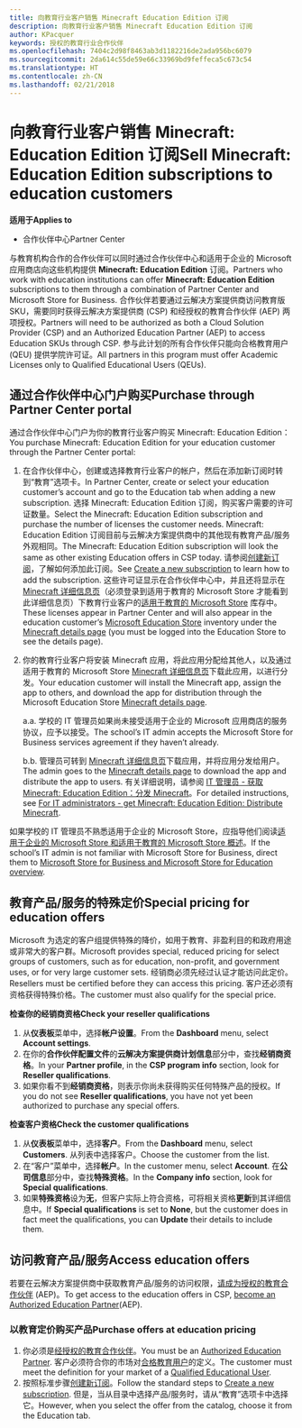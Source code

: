 ```yaml
---
title: 向教育行业客户销售 Minecraft Education Edition 订阅
description: 向教育行业客户销售 Minecraft Education Edition 订阅
author: KPacquer
keywords: 授权的教育行业合作伙伴
ms.openlocfilehash: 7404c2d98f8463ab3d1182216de2ada956bc6079
ms.sourcegitcommit: 2da614c55de59e66c33969bd9feffeca5c673c54
ms.translationtype: HT
ms.contentlocale: zh-CN
ms.lasthandoff: 02/21/2018
---
```

# <a name="sell-minecraft-education-edition-subscriptions-to-education-customers"></a><span data-ttu-id="eec5f-104">向教育行业客户销售 Minecraft: Education Edition 订阅</span><span class="sxs-lookup"><span data-stu-id="eec5f-104">Sell Minecraft: Education Edition subscriptions to education customers</span></span>

**<span data-ttu-id="eec5f-105">适用于</span><span class="sxs-lookup"><span data-stu-id="eec5f-105">Applies to</span></span>**

-  <span data-ttu-id="eec5f-106">合作伙伴中心</span><span class="sxs-lookup"><span data-stu-id="eec5f-106">Partner Center</span></span>

<span data-ttu-id="eec5f-107">与教育机构合作的合作伙伴可以同时通过合作伙伴中心和适用于企业的 Microsoft 应用商店向这些机构提供 **Minecraft: Education Edition** 订阅。</span><span class="sxs-lookup"><span data-stu-id="eec5f-107">Partners who work with education institutions can offer **Minecraft: Education Edition** subscriptions to them through a combination of Partner Center and Microsoft Store for Business.</span></span>  <span data-ttu-id="eec5f-108">合作伙伴若要通过云解决方案提供商访问教育版 SKU，需要同时获得云解决方案提供商 (CSP) 和经授权的教育合作伙伴 (AEP) 两项授权。</span><span class="sxs-lookup"><span data-stu-id="eec5f-108">Partners will need to be authorized as both a Cloud Solution Provider (CSP) and an Authorized Education Partner (AEP) to access Education SKUs through CSP.</span></span>  <span data-ttu-id="eec5f-109">参与此计划的所有合作伙伴只能向合格教育用户 (QEU) 提供学院许可证。</span><span class="sxs-lookup"><span data-stu-id="eec5f-109">All partners in this program must offer Academic Licenses only to Qualified Educational Users (QEUs).</span></span> 

## <a name="purchase-through-partner-center-portal"></a><span data-ttu-id="eec5f-110">通过合作伙伴中心门户购买</span><span class="sxs-lookup"><span data-stu-id="eec5f-110">Purchase through Partner Center portal</span></span> 
<span data-ttu-id="eec5f-111">通过合作伙伴中心门户为你的教育行业客户购买 Minecraft: Education Edition：</span><span class="sxs-lookup"><span data-stu-id="eec5f-111">You purchase Minecraft: Education Edition for your education customer through the Partner Center portal:</span></span> 

  1.  <span data-ttu-id="eec5f-112">在合作伙伴中心，创建或选择教育行业客户的帐户，然后在添加新订阅时转到“教育”选项卡。</span><span class="sxs-lookup"><span data-stu-id="eec5f-112">In Partner Center, create or select your education customer’s account and go to the Education tab when adding a new subscription.</span></span>  <span data-ttu-id="eec5f-113">选择 Minecraft: Education Edition 订阅，购买客户需要的许可证数量。</span><span class="sxs-lookup"><span data-stu-id="eec5f-113">Select the Minecraft: Education Edition subscription and purchase the number of licenses the customer needs.</span></span> <span data-ttu-id="eec5f-114">Minecraft: Education Edition 订阅目前与云解决方案提供商中的其他现有教育产品/服务外观相同。</span><span class="sxs-lookup"><span data-stu-id="eec5f-114">The Minecraft: Education Edition subscription will look the same as other existing Education offers in CSP today.</span></span> <span data-ttu-id="eec5f-115">请参阅[创建新订阅](create-a-new-subscription.md)，了解如何添加此订阅。</span><span class="sxs-lookup"><span data-stu-id="eec5f-115">See [Create a new subscription](create-a-new-subscription.md) to learn how to add the subscription.</span></span> <span data-ttu-id="eec5f-116">这些许可证显示在合作伙伴中心中，并且还将显示在 [Minecraft 详细信息页](https://educationstore.microsoft.com/en-us/store/details/minecraft-education-edition/9nblggh4r2r6)（必须登录到适用于教育的 Microsoft Store 才能看到此详细信息页）下教育行业客户的[适用于教育的 Microsoft Store](https://educationstore.microsoft.com/en-us/store) 库存中。</span><span class="sxs-lookup"><span data-stu-id="eec5f-116">These licenses appear in Partner Center and will also appear in the education customer’s [Microsoft Education Store](https://educationstore.microsoft.com/en-us/store) inventory under the [Minecraft details page](https://educationstore.microsoft.com/en-us/store/details/minecraft-education-edition/9nblggh4r2r6) (you must be logged into the Education Store to see the details page).</span></span> 

  2.  <span data-ttu-id="eec5f-117">你的教育行业客户将安装 Minecraft 应用，将此应用分配给其他人，以及通过适用于教育的 Microsoft Store [Minecraft 详细信息页](https://educationstore.microsoft.com/en-us/store/details/minecraft-education-edition/9nblggh4r2r6)下载此应用，以进行分发。</span><span class="sxs-lookup"><span data-stu-id="eec5f-117">Your education customer will install the Minecraft app, assign the app to others, and download the app for distribution through the Microsoft Education Store [Minecraft details page](https://educationstore.microsoft.com/en-us/store/details/minecraft-education-edition/9nblggh4r2r6).</span></span> 

      <span data-ttu-id="eec5f-118">a.</span><span class="sxs-lookup"><span data-stu-id="eec5f-118">a.</span></span> <span data-ttu-id="eec5f-119">学校的 IT 管理员如果尚未接受适用于企业的 Microsoft 应用商店的服务协议，应予以接受。</span><span class="sxs-lookup"><span data-stu-id="eec5f-119">The school’s IT admin accepts the Microsoft Store for Business services agreement if they haven’t already.</span></span> 

      <span data-ttu-id="eec5f-120">b.</span><span class="sxs-lookup"><span data-stu-id="eec5f-120">b.</span></span> <span data-ttu-id="eec5f-121">管理员可转到 [Minecraft 详细信息页](https://educationstore.microsoft.com/en-us/store/details/minecraft-education-edition/9nblggh4r2r6)下载应用，并将应用分发给用户。</span><span class="sxs-lookup"><span data-stu-id="eec5f-121">The admin goes to the [Minecraft details page](https://educationstore.microsoft.com/en-us/store/details/minecraft-education-edition/9nblggh4r2r6) to download the app and distribute the app to users.</span></span> <span data-ttu-id="eec5f-122">有关详细说明，请参阅 [IT 管理员 - 获取 Minecraft: Education Edition：分发 Minecraft](https://docs.microsoft.com/education/windows/school-get-minecraft#distribute-minecraft)。</span><span class="sxs-lookup"><span data-stu-id="eec5f-122">For detailed instructions, see [For IT administrators - get Minecraft: Education Edition: Distribute Minecraft](https://docs.microsoft.com/education/windows/school-get-minecraft#distribute-minecraft).</span></span>
    
  <span data-ttu-id="eec5f-123">如果学校的 IT 管理员不熟悉适用于企业的 Microsoft Store，应指导他们阅读[适用于企业的 Microsoft Store 和适用于教育的 Microsoft Store 概述](https://docs.microsoft.com/microsoft-store/windows-store-for-business-overview)。</span><span class="sxs-lookup"><span data-stu-id="eec5f-123">If the school’s IT admin is not familiar with Microsoft Store for Business, direct them to [Microsoft Store for Business and Microsoft Store for Education overview](https://docs.microsoft.com/microsoft-store/windows-store-for-business-overview).</span></span> 

## <a name="special-pricing-for-education-offers"></a><span data-ttu-id="eec5f-124">教育产品/服务的特殊定价</span><span class="sxs-lookup"><span data-stu-id="eec5f-124">Special pricing for education offers</span></span>

<span data-ttu-id="eec5f-125">Microsoft 为选定的客户组提供特殊的降价，如用于教育、非盈利目的和政府用途或非常大的客户群。</span><span class="sxs-lookup"><span data-stu-id="eec5f-125">Microsoft provides special, reduced pricing for select groups of customers, such as for education, non-profit, and government uses, or for very large customer sets.</span></span> <span data-ttu-id="eec5f-126">经销商必须先经过认证才能访问此定价。</span><span class="sxs-lookup"><span data-stu-id="eec5f-126">Resellers must be certified before they can access this pricing.</span></span> <span data-ttu-id="eec5f-127">客户还必须有资格获得特殊价格。</span><span class="sxs-lookup"><span data-stu-id="eec5f-127">The customer must also qualify for the special price.</span></span>

**<span data-ttu-id="eec5f-128">检查你的经销商资格</span><span class="sxs-lookup"><span data-stu-id="eec5f-128">Check your reseller qualifications</span></span>**

1.  <span data-ttu-id="eec5f-129">从**仪表板**菜单中，选择**帐户设置**。</span><span class="sxs-lookup"><span data-stu-id="eec5f-129">From the **Dashboard** menu, select **Account settings**.</span></span>
2.  <span data-ttu-id="eec5f-130">在你的**合作伙伴配置文件**的**云解决方案提供商计划信息**部分中，查找**经销商资格**。</span><span class="sxs-lookup"><span data-stu-id="eec5f-130">In your **Partner profile**, in the **CSP program info** section, look for **Reseller qualifications**.</span></span>
3.  <span data-ttu-id="eec5f-131">如果你看不到**经销商资格**，则表示你尚未获得购买任何特殊产品的授权。</span><span class="sxs-lookup"><span data-stu-id="eec5f-131">If you do not see **Reseller qualifications**, you have not yet been authorized to purchase any special offers.</span></span>

**<span data-ttu-id="eec5f-132">检查客户资格</span><span class="sxs-lookup"><span data-stu-id="eec5f-132">Check the customer qualifications</span></span>**

1.  <span data-ttu-id="eec5f-133">从**仪表板**菜单中，选择**客户**。</span><span class="sxs-lookup"><span data-stu-id="eec5f-133">From the **Dashboard** menu, select **Customers**.</span></span> <span data-ttu-id="eec5f-134">从列表中选择客户。</span><span class="sxs-lookup"><span data-stu-id="eec5f-134">Choose the customer from the list.</span></span>
2.  <span data-ttu-id="eec5f-135">在“客户”菜单中，选择**帐户**。</span><span class="sxs-lookup"><span data-stu-id="eec5f-135">In the customer menu, select **Account**.</span></span> <span data-ttu-id="eec5f-136">在**公司信息**部分中，查找**特殊资格**。</span><span class="sxs-lookup"><span data-stu-id="eec5f-136">In the **Company info** section, look for **Special qualifications**.</span></span>
3.  <span data-ttu-id="eec5f-137">如果**特殊资格**设为**无**，但客户实际上符合资格，可将相关资格**更新**到其详细信息中。</span><span class="sxs-lookup"><span data-stu-id="eec5f-137">If **Special qualifications** is set to **None**, but the customer does in fact meet the qualifications, you can **Update** their details to include them.</span></span>

## <a name="access-education-offers"></a><span data-ttu-id="eec5f-138">访问教育产品/服务</span><span class="sxs-lookup"><span data-stu-id="eec5f-138">Access education offers</span></span> 

<span data-ttu-id="eec5f-139">若要在云解决方案提供商中获取教育产品/服务的访问权限，[请成为授权的教育合作伙伴](http://go.microsoft.com/fwlink/p/?LinkId=808781) (AEP)。</span><span class="sxs-lookup"><span data-stu-id="eec5f-139">To get access to the education offers in CSP, [become an Authorized Education Partner](http://go.microsoft.com/fwlink/p/?LinkId=808781)(AEP).</span></span>

### <a name="purchase-offers-at-education-pricing"></a><span data-ttu-id="eec5f-140">以教育定价购买产品</span><span class="sxs-lookup"><span data-stu-id="eec5f-140">Purchase offers at education pricing</span></span>

1. <span data-ttu-id="eec5f-141">你必须是[经授权的教育合作伙伴](http://go.microsoft.com/fwlink/p/?LinkId=808781)。</span><span class="sxs-lookup"><span data-stu-id="eec5f-141">You must be an [Authorized Education Partner](http://go.microsoft.com/fwlink/p/?LinkId=808781).</span></span>
<span data-ttu-id="eec5f-142">客户必须符合你的市场对[合格教育用户](http://go.microsoft.com/fwlink/p/?LinkId=808795)的定义。</span><span class="sxs-lookup"><span data-stu-id="eec5f-142">The customer must meet the definition for your market of a [Qualified Educational User](http://go.microsoft.com/fwlink/p/?LinkId=808795).</span></span>
2. <span data-ttu-id="eec5f-143">按照标准步骤[创建新订阅](create-a-new-subscription.md)。</span><span class="sxs-lookup"><span data-stu-id="eec5f-143">Follow the standard steps to [Create a new subscription](create-a-new-subscription.md).</span></span> <span data-ttu-id="eec5f-144">但是，当从目录中选择产品/服务时，请从“教育”选项卡中选择它。</span><span class="sxs-lookup"><span data-stu-id="eec5f-144">However, when you select the offer from the catalog, choose it from the Education tab.</span></span>






<!-- ## Purchase through Partner Center API 

To help your education customers buy and deploy Minecraft: Education Edition through the Partner Center API:
  
  1.  See [Create an order](https://msdn.microsoft.com/library/partnercenter/mt634667.aspx(d=robot)) to learn how to use the Partner Center API to buy the desired number of licenses of Minecraft: Education Edition subscription.  Be sure to use the following Offer ID:  
     
      "OfferId": "EE10CBD2-7A12-45DE-BE11-0C2C7C6EEEB1"
     
      See [Get a list of subscriptions by ID](https://msdn.microsoft.com/library/partnercenter/mt683489.aspx) to learn how to see these licenses.  Note that these will also appear in the education customer’s [Microsoft Store for Business](https://www.microsoft.com/business-store) inventory under the [Minecraft details page](https://businessstore.microsoft.com/en-us/app-detail/9NBLGGH4R2R6/0016/00000000000000000000000000000000/online) (you must be logged into Store for Business to see this page).    

  2. Direct your education customer to distribute Minecraft through the Microsoft Store for Business [Minecraft details page](https://businessstore.microsoft.com/en-us/app-detail/9NBLGGH4R2R6/0016/00000000000000000000000000000000/online). Through Microsoft Store for Business, they can install the app, assign the app to others, and download the app to distribute. (Currently, Partner Center doesn't support these tasks.) 

     a. The school’s IT admin accepts the Microsoft Store for Business services agreement if they haven’t already.
    
     b. The admin goes to the Minecraft details page to download the app and distribute the app to users. For detailed instructions, see [For IT administrators - get Minecraft: Education Edition: Distribute Minecraft](https://docs.microsoft.com/education/windows/school-get-minecraft#distribute-minecraft). 

  If the school’s IT admin is not familiar with Microsoft Store for Business, direct them to [Microsoft Store for Business overview](https://docs.microsoft.com/microsoft-store/windows-store-for-business-overview). 

-->